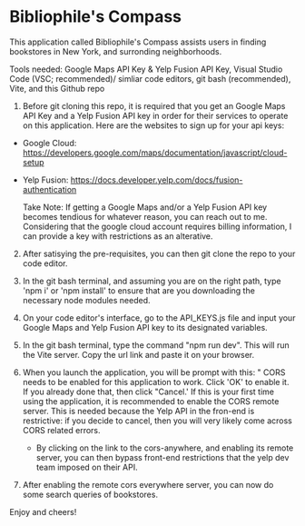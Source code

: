 # Bibliophile's Compass


This application called Bibliophile's Compass assists users in finding bookstores in New York, and surronding neighborhoods.

Tools needed: Google Maps API Key & Yelp Fusion API Key, Visual Studio Code (VSC; recommended)/ simliar code editors, git bash (recommended), Vite, and this Github repo


1) Before git cloning this repo, it is required that you get an Google Maps API Key and a Yelp Fusion API key
in order for their services to operate on this application. Here are the websites to sign up for your api keys: 
- Google Cloud: https://developers.google.com/maps/documentation/javascript/cloud-setup 
- Yelp Fusion: https://docs.developer.yelp.com/docs/fusion-authentication


   Take Note: If getting a Google Maps and/or a Yelp Fusion API key becomes tendious for whatever reason, you can
reach out to me. Considering that the google cloud account requires billing information, I can provide a key with restrictions as an alterative.

2) After satisying the pre-requisites, you can then git clone the repo to your code editor. 

3) In the git bash terminal, and assuming you are on the right path, type 'npm i' or 'npm install' to ensure that are you downloading the necessary node modules needed.

4) On your code editor's interface, go to the API_KEYS.js file and input your Google Maps and Yelp Fusion API key to its designated variables.  

5) In the git bash terminal, type the command "npm run dev". This will run the Vite server. Copy the url link and paste it on your browser.

6) When you launch the application, you will be prompt with this: " CORS needs to be enabled for this application to work. Click 'OK' to enable it. If you already done that, then click "Cancel.' If this is your first time using the application, it is recommended to enable the CORS remote server. This is needed because the Yelp API in the fron-end is restrictive: if you decide to cancel, then you will very likely come across CORS related errors. 
   - By clicking on the link to the cors-anywhere, and enabling its remote server, you can then bypass front-end restrictions that the yelp dev team imposed on their API. 

7) After enabling the remote cors everywhere server, you can now do some search queries of bookstores. 

Enjoy and cheers!

